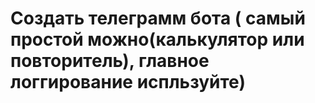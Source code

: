 # Создать телеграмм бота ( самый простой можно(калькулятор или повторитель), главное логгирование испльзуйте)